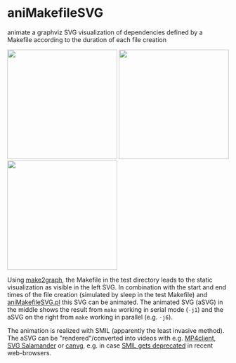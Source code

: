 # aniMakefileSVG
animate a graphviz SVG visualization of dependencies defined by a Makefile according to the duration of each file creation

<img src="http://romangrothausmann.github.io/aniMakefileSVG/all.dot.Make.svg" width="250">
<img src="http://romangrothausmann.github.io/aniMakefileSVG/all.dot.MakeJ1.svg" width="250">
<img src="http://romangrothausmann.github.io/aniMakefileSVG/all.dot.MakeJ6.svg" width="250">

Using [make2graph](https://github.com/lindenb/makefile2graph), the Makefile in the test directory leads to the static visualization as visible in the left SVG.
In combination with the start and end times of the file creation (simulated by sleep in the test Makefile) and [aniMakefileSVG.pl](aniMakefileSVG.pl) this SVG can be animated.
The animated SVG (aSVG) in the middle shows the result from `make` working in serial mode (`-j1`) and the aSVG on the right from `make` working in parallel (e.g. `-j6`).

The animation is realized with SMIL (apparently the least invasive method). 
The aSVG can be "rendered"/converted into videos with e.g. 
[MP4client](https://gpac.wp.mines-telecom.fr/), 
[SVG Salamander](http://java.net/projects/svgsalamander) or 
[canvg](http://superuser.com/questions/48532/convert-animated-svg-to-movie#353207), 
e.g. in case [SMIL gets deprecated](https://developer.mozilla.org/en-US/docs/Web/SVG/SVG_animation_with_SMIL) in recent web-browsers.
